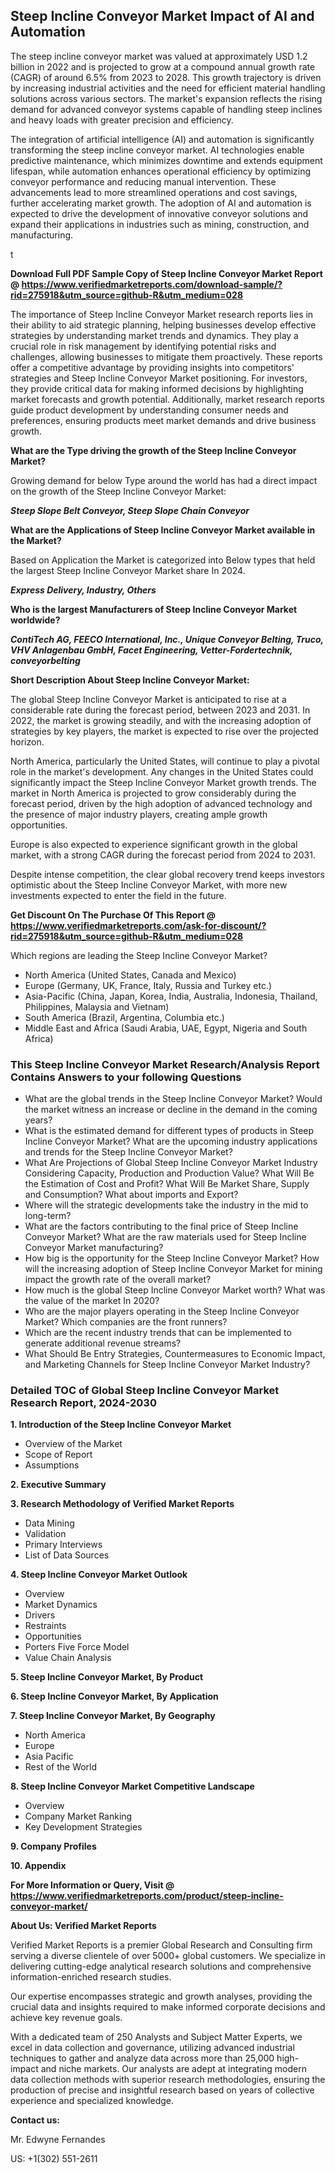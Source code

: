 <h2>Steep Incline Conveyor Market Impact of AI and Automation</h2><p>The steep incline conveyor market was valued at approximately USD 1.2 billion in 2022 and is projected to grow at a compound annual growth rate (CAGR) of around 6.5% from 2023 to 2028. This growth trajectory is driven by increasing industrial activities and the need for efficient material handling solutions across various sectors. The market's expansion reflects the rising demand for advanced conveyor systems capable of handling steep inclines and heavy loads with greater precision and efficiency.</p><p>The integration of artificial intelligence (AI) and automation is significantly transforming the steep incline conveyor market. AI technologies enable predictive maintenance, which minimizes downtime and extends equipment lifespan, while automation enhances operational efficiency by optimizing conveyor performance and reducing manual intervention. These advancements lead to more streamlined operations and cost savings, further accelerating market growth. The adoption of AI and automation is expected to drive the development of innovative conveyor solutions and expand their applications in industries such as mining, construction, and manufacturing.</p>t</p><p id="" class=""><strong>Download Full PDF Sample Copy of Steep Incline Conveyor Market Report @ <a href="https://www.verifiedmarketreports.com/download-sample/?rid=275918&utm_source=github-R&utm_medium=028" target="_blank">https://www.verifiedmarketreports.com/download-sample/?rid=275918&utm_source=github-R&utm_medium=028</a></strong></p><p>The importance of&nbsp;Steep Incline Conveyor Market research reports lies in their ability to aid strategic planning, helping businesses develop effective strategies by understanding market trends and dynamics. They play a crucial role in risk management by identifying potential risks and challenges, allowing businesses to mitigate them proactively. These reports offer a competitive advantage by providing insights into competitors' strategies and Steep Incline Conveyor Market positioning. For investors, they provide critical data for making informed decisions by highlighting market forecasts and growth potential. Additionally, market research reports guide product development by understanding consumer needs and preferences, ensuring products meet market demands and drive business growth.</p><p><strong>What are the&nbsp;Type driving the growth of the Steep Incline Conveyor Market?</strong></p><p id="" class="">Growing demand for below Type around the world has had a direct impact on the growth of the Steep Incline Conveyor Market:</p><em><strong>Steep Slope Belt Conveyor, Steep Slope Chain Conveyor</strong></em></p><strong>What are the&nbsp;Applications&nbsp;of Steep Incline Conveyor Market available in the Market?</strong></p><p id="" class="">Based on Application the Market is categorized into Below types that held the largest Steep Incline Conveyor Market share In 2024.</p><em><strong>Express Delivery, Industry, Others</strong></em></p><strong>Who is the largest Manufacturers of Steep Incline Conveyor Market worldwide?</strong></p><p><em><strong>ContiTech AG, FEECO lnternational, Inc., Unique Conveyor Belting, Truco, VHV Anlagenbau GmbH, Facet Engineering, Vetter-Fordertechnik, conveyorbelting</strong></em></p><p id="" class=""><strong>Short Description About Steep Incline Conveyor Market:</strong></p><p>The global Steep Incline Conveyor Market is anticipated to rise at a considerable rate during the forecast period, between 2023 and 2031. In 2022, the market is growing steadily, and with the increasing adoption of strategies by key players, the market is expected to rise over the projected horizon.</p><p>North America, particularly the United States, will continue to play a pivotal role in the market's development. Any changes in the United States could significantly impact the Steep Incline Conveyor Market growth trends. The market in North America is projected to grow considerably during the forecast period, driven by the high adoption of advanced technology and the presence of major industry players, creating ample growth opportunities.</p><p>Europe is also expected to experience significant growth in the global market, with a strong CAGR during the forecast period from 2024 to 2031.</p><p>Despite intense competition, the clear global recovery trend keeps investors optimistic about the Steep Incline Conveyor Market, with more new investments expected to enter the field in the future.</p><p id="" class=""><strong>Get Discount On The Purchase Of This Report @ <a href="https://www.verifiedmarketreports.com/ask-for-discount/?rid=275918&utm_source=github-R&utm_medium=028" target="_blank">https://www.verifiedmarketreports.com/ask-for-discount/?rid=275918&utm_source=github-R&utm_medium=028</a></strong></p>Which regions are leading the Steep Incline Conveyor Market?</p><ul><li>North America (United States, Canada and Mexico)</li><li>Europe (Germany, UK, France, Italy, Russia and Turkey etc.)</li><li>Asia-Pacific (China, Japan, Korea, India, Australia, Indonesia, Thailand, Philippines, Malaysia and Vietnam)</li><li>South America (Brazil, Argentina, Columbia etc.)</li><li>Middle East and Africa (Saudi Arabia, UAE, Egypt, Nigeria and South Africa)</li></ul><h3 id="" class="">This Steep Incline Conveyor Market Research/Analysis Report Contains Answers to your following Questions</h3><ul><li>What are the global trends in the Steep Incline Conveyor Market? Would the market witness an increase or decline in the demand in the coming years?</li><li>What is the estimated demand for different types of products in Steep Incline Conveyor Market? What are the upcoming industry applications and trends for the Steep Incline Conveyor Market?</li><li>What Are Projections of Global Steep Incline Conveyor Market Industry Considering Capacity, Production and Production Value? What Will Be the Estimation of Cost and Profit? What Will Be Market Share, Supply and Consumption? What about imports and Export?</li><li>Where will the strategic developments take the industry in the mid to long-term?</li><li>What are the factors contributing to the final price of Steep Incline Conveyor Market? What are the raw materials used for Steep Incline Conveyor Market manufacturing?</li><li>How big is the opportunity for the Steep Incline Conveyor Market? How will the increasing adoption of Steep Incline Conveyor Market for mining impact the growth rate of the overall market?</li><li>How much is the global Steep Incline Conveyor Market worth? What was the value of the market In 2020?</li><li>Who are the major players operating in the Steep Incline Conveyor Market? Which companies are the front runners?</li><li>Which are the recent industry trends that can be implemented to generate additional revenue streams?</li><li>What Should Be Entry Strategies, Countermeasures to Economic Impact, and Marketing Channels for Steep Incline Conveyor Market Industry?</li></ul><h3 id="" class="">Detailed TOC of Global Steep Incline Conveyor Market Research Report, 2024-2030</h3><p id="" class=""><strong>1. Introduction of the Steep Incline Conveyor Market</strong></p><ul><li>Overview of the Market</li><li>Scope of Report</li><li>Assumptions</li></ul><p id="" class=""><strong>2. Executive Summary</strong></p><p id="" class=""><strong>3. Research Methodology of Verified Market Reports</strong></p><ul><li>Data Mining</li><li>Validation</li><li>Primary Interviews</li><li>List of Data Sources</li></ul><p id="" class=""><strong>4. Steep Incline Conveyor Market Outlook</strong></p><ul><li>Overview</li><li>Market Dynamics</li><li>Drivers</li><li>Restraints</li><li>Opportunities</li><li>Porters Five Force Model</li><li>Value Chain Analysis</li></ul><p id="" class=""><strong>5. Steep Incline Conveyor Market, By Product</strong></p><p id="" class=""><strong>6. Steep Incline Conveyor Market, By Application</strong></p><p id="" class=""><strong>7. Steep Incline Conveyor Market, By Geography</strong></p><ul><li>North America</li><li>Europe</li><li>Asia Pacific</li><li>Rest of the World</li></ul><p id="" class=""><strong>8. Steep Incline Conveyor Market Competitive Landscape</strong></p><ul><li>Overview</li><li>Company Market Ranking</li><li>Key Development Strategies</li></ul><p id="" class=""><strong>9. Company Profiles</strong></p><p id="" class=""><strong>10. Appendix</strong></p><p id="" class=""><strong>For More Information or Query, Visit @ <a href="https://www.verifiedmarketreports.com/product/steep-incline-conveyor-market/" target="_blank">https://www.verifiedmarketreports.com/product/steep-incline-conveyor-market/</a></strong></p><p id="" class=""><strong>About Us: Verified Market Reports</strong></p><p id="" class="">Verified Market Reports is a premier Global Research and Consulting firm serving a diverse clientele of over 5000+ global customers. We specialize in delivering cutting-edge analytical research solutions and comprehensive information-enriched research studies.</p><p id="" class="">Our expertise encompasses strategic and growth analyses, providing the crucial data and insights required to make informed corporate decisions and achieve key revenue goals.</p><p id="" class="">With a dedicated team of 250 Analysts and Subject Matter Experts, we excel in data collection and governance, utilizing advanced industrial techniques to gather and analyze data across more than 25,000 high-impact and niche markets. Our analysts are adept at integrating modern data collection methods with superior research methodologies, ensuring the production of precise and insightful research based on years of collective experience and specialized knowledge.</p><p id="" class=""><strong>Contact us:</strong></p><p id="" class="">Mr. Edwyne Fernandes</p><p id="" class="">US: +1(302) 551-2611</p>